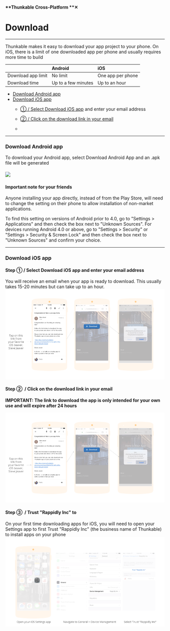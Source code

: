 #### **Thunkable Cross-Platform **✕

# Download

---

Thunkable makes it easy to download your app project to your phone. On iOS, there is a limit of one downloaded app per phone and usually requires more time to build

|  | Android | iOS |
| :--- | :--- | :--- |
| Download app limit | No limit | One app per phone |
| Download time | Up to a few minutes | Up to an hour |

* [Download Android app](#download-android-app)
* [Download iOS app](#download-ios-app)
  * [① / Select Download iOS app](#step-①--select-download-ios-app-and-enter-your-email-address) and enter your email address
  * [② / Click on the download link in your email](#step-② --click-on-the-download-link-in-your-email)

  * 

---

### Download Android app

To download your Android app, select Download Android App and an .apk file will be generated

#### ![](/assets/share-✕-fig-4.png)

#### Important note for your friends

Anyone installing your app directly, instead of from the Play Store, will need to change the setting on their phone to allow installation of non-market applications.

To find this setting on versions of Android prior to 4.0, go to "Settings &gt; Applications" and then check the box next to "Unknown Sources". For devices running Android 4.0 or above, go to "Settings &gt; Security" or "Settings &gt; Security & Screen Lock" and then check the box next to "Unknown Sources" and confirm your choice.

---

### Download iOS app

#### Step ① / Select Download iOS app and enter your email address

You will receive an email when your app is ready to download. This usually takes 15-20 minutes but can take up to an hour.![](/assets/dowloand-ios-fig-3.png)



#### Step ②  / Click on the download link in your email

**IMPORTANT: The link to download the app is only intended for your own use and will expire after 24 hours**

![](/assets/dowloand-ios-fig-3.png)

#### Step ③  / Trust "Rappidly Inc" to 

On your first time downloading apps for iOS, you will need to open your Settings app to first Trust "Rappidly Inc" \(the business name of Thunkable\) to install apps on your phone![](/assets/download-ios-fig-4.png)



